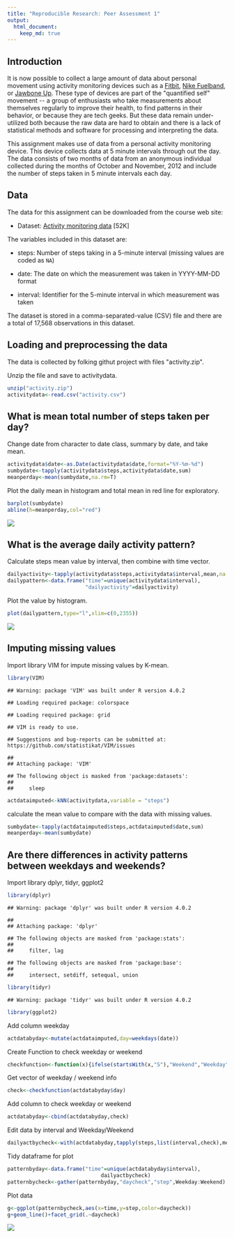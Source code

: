 ```yaml
---
title: "Reproducible Research: Peer Assessment 1"
output: 
  html_document:
    keep_md: true
---
```


## Introduction

It is now possible to collect a large amount of data about personal
movement using activity monitoring devices such as a
[Fitbit](http://www.fitbit.com), [Nike
Fuelband](http://www.nike.com/us/en_us/c/nikeplus-fuelband), or
[Jawbone Up](https://jawbone.com/up). These type of devices are part of
the "quantified self" movement -- a group of enthusiasts who take
measurements about themselves regularly to improve their health, to
find patterns in their behavior, or because they are tech geeks. But
these data remain under-utilized both because the raw data are hard to
obtain and there is a lack of statistical methods and software for
processing and interpreting the data.

This assignment makes use of data from a personal activity monitoring
device. This device collects data at 5 minute intervals through out the
day. The data consists of two months of data from an anonymous
individual collected during the months of October and November, 2012
and include the number of steps taken in 5 minute intervals each day.

## Data

The data for this assignment can be downloaded from the course web
site:

* Dataset: [Activity monitoring data](https://d396qusza40orc.cloudfront.net/repdata%2Fdata%2Factivity.zip) [52K]

The variables included in this dataset are:

- steps: Number of steps taking in a 5-minute interval (missing values are coded as `NA`)

- date: The date on which the measurement was taken in YYYY-MM-DD format

- interval: Identifier for the 5-minute interval in which measurement was taken

The dataset is stored in a comma-separated-value (CSV) file and there
are a total of 17,568 observations in this
dataset.


## Loading and preprocessing the data

The data is collected by folking githut project with files "activity.zip".

Unzip the file and save to activitydata.


```r
unzip("activity.zip")
activitydata<-read.csv("activity.csv")
```

## What is mean total number of steps taken per day?

Change date from character to date class, summary by date, and take mean.

```r
activitydata$date<-as.Date(activitydata$date,format="%Y-%m-%d")
sumbydate<-tapply(activitydata$steps,activitydata$date,sum)
meanperday<-mean(sumbydate,na.rm=T)
```

Plot the daily mean in histogram and total mean in red line for exploratory.

```r
barplot(sumbydate)
abline(h=meanperday,col="red")
```

![](PA1_template_files/figure-html/unnamed-chunk-3-1.png)<!-- -->

## What is the average daily activity pattern?

Calculate steps mean value by interval, then combine with time vector.

```r
dailyactivity<-tapply(activitydata$steps,activitydata$interval,mean,na.rm=T)
dailypattern<-data.frame("time"=unique(activitydata$interval), 
                         "dailyactivity"=dailyactivity)
```

Plot the value by histogram.

```r
plot(dailypattern,type="l",xlim=c(0,2355))
```

![](PA1_template_files/figure-html/unnamed-chunk-5-1.png)<!-- -->
## Imputing missing values

Import library VIM for impute missing values by K-mean.

```r
library(VIM)
```

```
## Warning: package 'VIM' was built under R version 4.0.2
```

```
## Loading required package: colorspace
```

```
## Loading required package: grid
```

```
## VIM is ready to use.
```

```
## Suggestions and bug-reports can be submitted at: https://github.com/statistikat/VIM/issues
```

```
## 
## Attaching package: 'VIM'
```

```
## The following object is masked from 'package:datasets':
## 
##     sleep
```

```r
actdataimputed<-kNN(activitydata,variable = "steps")
```

calculate the mean value to compare with the data with missing values.

```r
sumbydate<-tapply(actdataimputed$steps,actdataimputed$date,sum)
meanperday<-mean(sumbydate)
```

## Are there differences in activity patterns between weekdays and weekends?

Import library dplyr, tidyr, ggplot2

```r
library(dplyr)
```

```
## Warning: package 'dplyr' was built under R version 4.0.2
```

```
## 
## Attaching package: 'dplyr'
```

```
## The following objects are masked from 'package:stats':
## 
##     filter, lag
```

```
## The following objects are masked from 'package:base':
## 
##     intersect, setdiff, setequal, union
```

```r
library(tidyr)
```

```
## Warning: package 'tidyr' was built under R version 4.0.2
```

```r
library(ggplot2)
```

Add column weekday

```r
actdatabyday<-mutate(actdataimputed,day=weekdays(date))
```

Create Function to check weekday or weekend

```r
checkfunction<-function(x){ifelse(startsWith(x,"S"),"Weekend","Weekday")}
```

Get vector of weekday / weekend info

```r
check<-checkfunction(actdatabyday$day)
```

Add column to check weekday or weekend

```r
actdatabyday<-cbind(actdatabyday,check)
```

Edit data by interval and Weekday/Weekend

```r
dailyactbycheck<-with(actdatabyday,tapply(steps,list(interval,check),mean))
```

Tidy dataframe for plot

```r
patternbyday<-data.frame("time"=unique(actdatabyday$interval), 
                              dailyactbycheck)
patternbycheck<-gather(patternbyday,"daycheck","step",Weekday:Weekend)
```

Plot data

```r
g<-ggplot(patternbycheck,aes(x=time,y=step,color=daycheck))
g+geom_line()+facet_grid(.~daycheck)
```

![](PA1_template_files/figure-html/unnamed-chunk-15-1.png)<!-- -->
